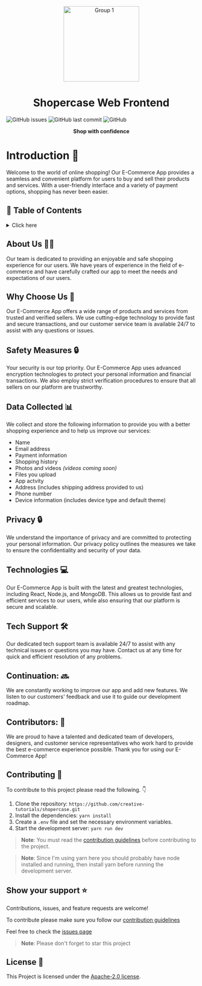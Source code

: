 <div align="center">
  
<img src="https://user-images.githubusercontent.com/68476321/210277433-b28dfdd0-f85e-4966-8699-a070c68696be.png" alt="Group 1" width="200px" height="200px" />

# Shopercase Web Frontend

</div>

<div align="left">

![GitHub issues](https://img.shields.io/github/issues/creative-tutorials/shopercase)
![GitHub last commit](https://img.shields.io/github/last-commit/creative-tutorials/shopercase)
![GitHub](https://img.shields.io/github/license/creative-tutorials/shopercase)

</div>

<div align="center">
  
**Shop with confidence**
</div>

# Introduction 🚀

Welcome to the world of online shopping! Our E-Commerce App provides a seamless and convenient platform for users to buy and sell their products and services. With a user-friendly interface and a variety of payment options, shopping has never been easier.

<!-- details -->

## 📘 Table of Contents

<details>
<summary>Click here</summary>

<ol>

<li>

[About Us](#about-us-)

</li>

<li>

[Why Choose Us](#why-choose-us-)

</li>

<li>

[Data Collected](#data-collected-)

</li>

<li>

[Privacy](#privacy-)

</li>
<li>

[Technologies](#technologies-)

</li>

<li>

[Tech Support](#tech-support-)

</li>

<li>

[Continuation](#continuation-)

</li>

<li>

[Contributors](#contributors-)

</li>

<li>

[Contributing](#contributing-)

</li>

<li>

[License](#license-)

</li>
</ol>
</details>

## About Us 👨‍💻

Our team is dedicated to providing an enjoyable and safe shopping experience for our users. We have years of experience in the field of e-commerce and have carefully crafted our app to meet the needs and expectations of our users.
## Why Choose Us 💪

Our E-Commerce App offers a wide range of products and services from trusted and verified sellers. We use cutting-edge technology to provide fast and secure transactions, and our customer service team is available 24/7 to assist with any questions or issues.
## Safety Measures 🔒

Your security is our top priority. Our E-Commerce App uses advanced encryption technologies to protect your personal information and financial transactions. We also employ strict verification procedures to ensure that all sellers on our platform are trustworthy.
## Data Collected 📊

We collect and store the following information to provide you with a better shopping experience and to help us improve our services:

- Name
- Email address
- Payment information
- Shopping history
- Photos and videos _(videos coming soon)_
- Files you upload
- App actvity
- Address (includes shipping address provided to us)
- Phone number
- Device information (includes device type and default theme)
## Privacy 🔒

We understand the importance of privacy and are committed to protecting your personal information. Our privacy policy outlines the measures we take to ensure the confidentiality and security of your data.
## Technologies 💻

Our E-Commerce App is built with the latest and greatest technologies, including React, Node.js, and MongoDB. This allows us to provide fast and efficient services to our users, while also ensuring that our platform is secure and scalable.

## Tech Support 🛠

Our dedicated tech support team is available 24/7 to assist with any technical issues or questions you may have. Contact us at any time for quick and efficient resolution of any problems.
## Continuation: 🔜

We are constantly working to improve our app and add new features. We listen to our customers' feedback and use it to guide our development roadmap.
## Contributors: 👥

We are proud to have a talented and dedicated team of developers, designers, and customer service representatives who work hard to provide the best e-commerce experience possible. Thank you for using our E-Commerce App!
## Contributing 🤝

To contribute to this project please read the following. 👇

1. Clone the repository: `https://github.com/creative-tutorials/shopercase.git`
2. Install the dependencies: `yarn install`
3. Create a `.env` file and set the necessary environment variables.
4. Start the development server: `yarn run dev`

> **Note**: You must read the [contribution guidelines](CONTRIBUTING.md) before contributing to the project.

> **Note**: Since I'm using yarn here you should probably have node installed and running, then install yarn before running the development server.
## Show your support ⭐

Contributions, issues, and feature requests are welcome!

To contribute please make sure you follow our [contribution guidelines](CONTRIBUTING.md)

Feel free to check the [issues page](https://github.com/creative-tutorials/shopercase/issues)

> **Note**: Please don't forget to star this project

## License 📝

This Project is licensed under the [Apache-2.0 license](LICENSE).